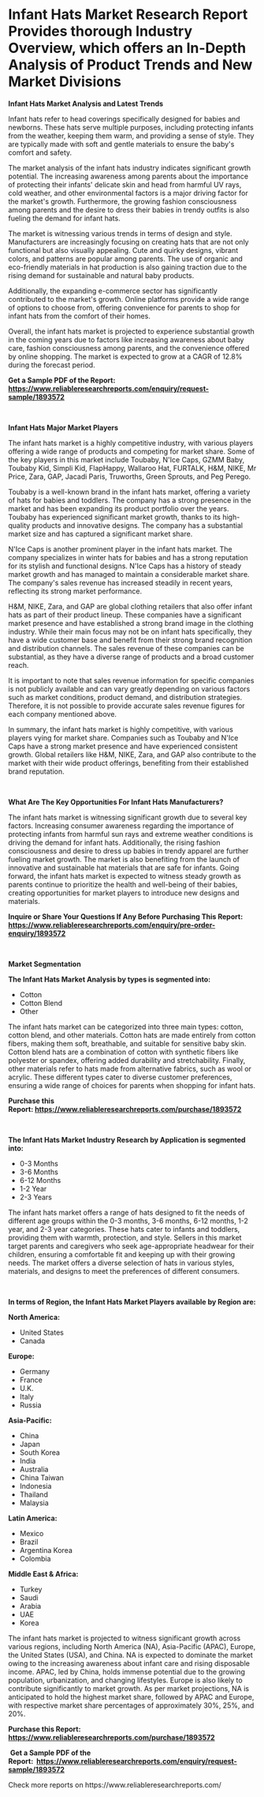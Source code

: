 <p><h1>Infant Hats Market Research Report Provides thorough Industry Overview, which offers an In-Depth Analysis of Product Trends and New Market Divisions</h1></p><p><strong>Infant Hats Market Analysis and Latest Trends</strong></p>
<p><p>Infant hats refer to head coverings specifically designed for babies and newborns. These hats serve multiple purposes, including protecting infants from the weather, keeping them warm, and providing a sense of style. They are typically made with soft and gentle materials to ensure the baby's comfort and safety.</p><p>The market analysis of the infant hats industry indicates significant growth potential. The increasing awareness among parents about the importance of protecting their infants' delicate skin and head from harmful UV rays, cold weather, and other environmental factors is a major driving factor for the market's growth. Furthermore, the growing fashion consciousness among parents and the desire to dress their babies in trendy outfits is also fueling the demand for infant hats.</p><p>The market is witnessing various trends in terms of design and style. Manufacturers are increasingly focusing on creating hats that are not only functional but also visually appealing. Cute and quirky designs, vibrant colors, and patterns are popular among parents. The use of organic and eco-friendly materials in hat production is also gaining traction due to the rising demand for sustainable and natural baby products.</p><p>Additionally, the expanding e-commerce sector has significantly contributed to the market's growth. Online platforms provide a wide range of options to choose from, offering convenience for parents to shop for infant hats from the comfort of their homes.</p><p>Overall, the infant hats market is projected to experience substantial growth in the coming years due to factors like increasing awareness about baby care, fashion consciousness among parents, and the convenience offered by online shopping. The market is expected to grow at a CAGR of 12.8% during the forecast period.</p></p>
<p><strong>Get a Sample PDF of the Report:&nbsp; <a href="https://www.reliableresearchreports.com/enquiry/request-sample/1893572">https://www.reliableresearchreports.com/enquiry/request-sample/1893572</a></strong></p>
<p>&nbsp;</p>
<p><strong>Infant Hats Major Market Players</strong></p>
<p><p>The infant hats market is a highly competitive industry, with various players offering a wide range of products and competing for market share. Some of the key players in this market include Toubaby, N'Ice Caps, GZMM Baby, Toubaby Kid, Simpli Kid, FlapHappy, Wallaroo Hat, FURTALK, H&M, NIKE, Mr Price, Zara, GAP, Jacadi Paris, Truworths, Green Sprouts, and Peg Perego.</p><p>Toubaby is a well-known brand in the infant hats market, offering a variety of hats for babies and toddlers. The company has a strong presence in the market and has been expanding its product portfolio over the years. Toubaby has experienced significant market growth, thanks to its high-quality products and innovative designs. The company has a substantial market size and has captured a significant market share.</p><p>N'Ice Caps is another prominent player in the infant hats market. The company specializes in winter hats for babies and has a strong reputation for its stylish and functional designs. N'Ice Caps has a history of steady market growth and has managed to maintain a considerable market share. The company's sales revenue has increased steadily in recent years, reflecting its strong market performance.</p><p>H&M, NIKE, Zara, and GAP are global clothing retailers that also offer infant hats as part of their product lineup. These companies have a significant market presence and have established a strong brand image in the clothing industry. While their main focus may not be on infant hats specifically, they have a wide customer base and benefit from their strong brand recognition and distribution channels. The sales revenue of these companies can be substantial, as they have a diverse range of products and a broad customer reach.</p><p>It is important to note that sales revenue information for specific companies is not publicly available and can vary greatly depending on various factors such as market conditions, product demand, and distribution strategies. Therefore, it is not possible to provide accurate sales revenue figures for each company mentioned above.</p><p>In summary, the infant hats market is highly competitive, with various players vying for market share. Companies such as Toubaby and N'Ice Caps have a strong market presence and have experienced consistent growth. Global retailers like H&M, NIKE, Zara, and GAP also contribute to the market with their wide product offerings, benefiting from their established brand reputation.</p></p>
<p>&nbsp;</p>
<p><strong>What Are The Key Opportunities For Infant Hats Manufacturers?</strong></p>
<p><p>The infant hats market is witnessing significant growth due to several key factors. Increasing consumer awareness regarding the importance of protecting infants from harmful sun rays and extreme weather conditions is driving the demand for infant hats. Additionally, the rising fashion consciousness and desire to dress up babies in trendy apparel are further fueling market growth. The market is also benefiting from the launch of innovative and sustainable hat materials that are safe for infants. Going forward, the infant hats market is expected to witness steady growth as parents continue to prioritize the health and well-being of their babies, creating opportunities for market players to introduce new designs and materials.</p></p>
<p><strong>Inquire or Share Your Questions If Any Before Purchasing This Report: <a href="https://www.reliableresearchreports.com/enquiry/pre-order-enquiry/1893572">https://www.reliableresearchreports.com/enquiry/pre-order-enquiry/1893572</a></strong></p>
<p>&nbsp;</p>
<p><strong>Market Segmentation</strong></p>
<p><strong>The Infant Hats Market Analysis by types is segmented into:</strong></p>
<p><ul><li>Cotton</li><li>Cotton Blend</li><li>Other</li></ul></p>
<p><p>The infant hats market can be categorized into three main types: cotton, cotton blend, and other materials. Cotton hats are made entirely from cotton fibers, making them soft, breathable, and suitable for sensitive baby skin. Cotton blend hats are a combination of cotton with synthetic fibers like polyester or spandex, offering added durability and stretchability. Finally, other materials refer to hats made from alternative fabrics, such as wool or acrylic. These different types cater to diverse customer preferences, ensuring a wide range of choices for parents when shopping for infant hats.</p></p>
<p><strong>Purchase this Report:&nbsp;<a href="https://www.reliableresearchreports.com/purchase/1893572">https://www.reliableresearchreports.com/purchase/1893572</a></strong></p>
<p>&nbsp;</p>
<p><strong>The Infant Hats Market Industry Research by Application is segmented into:</strong></p>
<p><ul><li>0-3 Months</li><li>3-6 Months</li><li>6-12 Months</li><li>1-2 Year</li><li>2-3 Years</li></ul></p>
<p><p>The infant hats market offers a range of hats designed to fit the needs of different age groups within the 0-3 months, 3-6 months, 6-12 months, 1-2 year, and 2-3 year categories. These hats cater to infants and toddlers, providing them with warmth, protection, and style. Sellers in this market target parents and caregivers who seek age-appropriate headwear for their children, ensuring a comfortable fit and keeping up with their growing needs. The market offers a diverse selection of hats in various styles, materials, and designs to meet the preferences of different consumers.</p></p>
<p>&nbsp;</p>
<p><strong>In terms of Region, the Infant Hats Market Players available by Region are:</strong></p>
<p>
    <p> <strong> North America: </strong>
        <ul>
            <li>United States</li>
            <li>Canada</li>
        </ul>
        </p> 
    <p> <strong> Europe: </strong>
        <ul>
            <li>Germany</li>
            <li>France</li>
            <li>U.K.</li>
            <li>Italy</li>
            <li>Russia</li>
        </ul>
        </p> 
    <p> <strong> Asia-Pacific: </strong>
        <ul>
            <li>China</li>
            <li>Japan</li>
            <li>South Korea</li>
            <li>India</li>
            <li>Australia</li>
            <li>China Taiwan</li>
            <li>Indonesia</li>
            <li>Thailand</li>
            <li>Malaysia</li>
        </ul>
        </p> 
    <p> <strong> Latin America: </strong>
        <ul>
            <li>Mexico</li>
            <li>Brazil</li>
            <li>Argentina Korea</li>
            <li>Colombia</li>
        </ul>
        </p> 
    <p> <strong> Middle East & Africa: </strong>
        <ul>
            <li>Turkey</li>
            <li>Saudi</li>
            <li>Arabia</li>
            <li>UAE</li>
            <li>Korea</li>
        </ul>
    </p>
    </p>
<p><p>The infant hats market is projected to witness significant growth across various regions, including North America (NA), Asia-Pacific (APAC), Europe, the United States (USA), and China. NA is expected to dominate the market owing to the increasing awareness about infant care and rising disposable income. APAC, led by China, holds immense potential due to the growing population, urbanization, and changing lifestyles. Europe is also likely to contribute significantly to market growth. As per market projections, NA is anticipated to hold the highest market share, followed by APAC and Europe, with respective market share percentages of approximately 30%, 25%, and 20%.</p></p>
<p><strong>Purchase this Report: <a href="https://www.reliableresearchreports.com/purchase/1893572">https://www.reliableresearchreports.com/purchase/1893572</a></strong></p>
<p>&nbsp;<strong>Get a Sample PDF of the Report:&nbsp;&nbsp;<a href="https://www.reliableresearchreports.com/enquiry/request-sample/1893572">https://www.reliableresearchreports.com/enquiry/request-sample/1893572</a></strong></p>
<p><strong></strong></p>
<p>Check more reports on https://www.reliableresearchreports.com/</p>